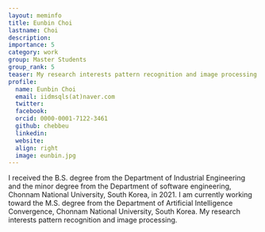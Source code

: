 ```yaml
---
layout: meminfo
title: Eunbin Choi
lastname: Choi
description:
importance: 5
category: work
group: Master Students
group_rank: 5
teaser: My research interests pattern recognition and image processing.
profile:
  name: Eunbin Choi
  email: iidmsqls(at)naver.com
  twitter:
  facebook:
  orcid: 0000-0001-7122-3461
  github: chebbeu
  linkedin:
  website:
  align: right
  image: eunbin.jpg
---
```



I received the B.S. degree from the Department of Industrial Engineering and the minor degree from the Department of software engineering, Chonnam National University, South Korea, in 2021. I am currently working toward the M.S. degree from the Department of Artificial Intelligence Convergence, Chonnam National University, South Korea.
My research interests pattern recognition and image processing.


